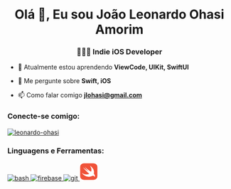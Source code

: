 <h1 align="center">Olá 👋, Eu sou João Leonardo Ohasi Amorim</h1>
<h3 align="center">🏄🏽‍♂️ Indie iOS Developer</h3>

- 🌱 Atualmente estou aprendendo **ViewCode, UIKit, SwiftUI**

- 💬 Me pergunte sobre **Swift, iOS**

- 📫 Como falar comigo **jlohasi@gmail.com**

<h3 align="left">Conecte-se comigo:</h3>
<p align="left">
<a href="https://linkedin.com/in/leonardo-ohasi" target="blank"><img align="center" src="https://raw.githubusercontent.com/rahuldkjain/github-profile-readme-generator/master/src/images/icons/Social/linked-in-alt.svg" alt="leonardo-ohasi" height="30" width="40" /></a>
</p>

<h3 align="left">Linguagens e Ferramentas:</h3>
<p align="left"> <a href="https://www.gnu.org/software/bash/" target="_blank" rel="noreferrer"> <img src="https://www.vectorlogo.zone/logos/gnu_bash/gnu_bash-icon.svg" alt="bash" width="40" height="40"/> </a> <a href="https://firebase.google.com/" target="_blank" rel="noreferrer"> <img src="https://www.vectorlogo.zone/logos/firebase/firebase-icon.svg" alt="firebase" width="40" height="40"/> </a> <a href="https://git-scm.com/" target="_blank" rel="noreferrer"> <img src="https://www.vectorlogo.zone/logos/git-scm/git-scm-icon.svg" alt="git" width="40" height="40"/> </a> <a href="https://developer.apple.com/swift/" target="_blank" rel="noreferrer"> <img src="https://raw.githubusercontent.com/devicons/devicon/master/icons/swift/swift-original.svg" alt="swift" width="40" height="40"/> </a> </p>



